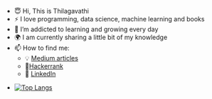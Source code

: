 

<!---
Thilagavijayan/Thilagavijayan is a ✨ special ✨ repository because its `README.md` (this file) appears on your GitHub profile.
You can click the Preview link to take a look at your changes.
--->

- :innocent: Hi, This is Thilagavathi
- :zap: I love programming, data science, machine learning and books
- 🌱 I’m addicted to learning and growing every day
- :earth_africa: I am currently sharing a little bit of my knowledge 
- 📫 How to find me: 
  - :bulb: [Medium articles](https://medium.com/@thilagavathivijayan850)
  - :1st_place_medal:[Hackerrank](https://www.hackerrank.com/thilagavathivij1)
  - :office: [LinkedIn](https://www.linkedin.com/in/thilagavathi-vijayan-a436b2217/)
<!--   - :speaker: [Podcast](https://medium.com/@theartistsofdatascience/why-we-should-be-more-like-winnie-the-pooh-khuyen-tran-on-the-artists-of-data-science-c610c91d4c14) -->
  - [![Top Langs](https://github-readme-stats.vercel.app/api/top-langs/?username=Thilagavijayan)](https://github.com/Thilagavijayan/github-readme-stats)
